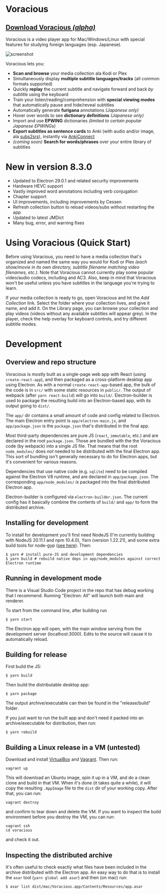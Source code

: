 # Voracious

## [Download Voracious *(alpha)*](https://voracious.app)

Voracious is a video player app for Mac/Windows/Linux with special features for studying foreign languages (esp. Japanese).

![screenshot](docs/demo_screenshot.jpg "Screenshot")

Voracious lets you:
- **Scan and browse** your media collection ala Kodi or Plex
- Simultaneously display **multiple subtitle languages/tracks** (all common formats supported)
- Quickly **replay** the current subtitle and navigate forward and back *by subtitle* using the keyboard
- Train your listen/reading/comprehension with **special viewing modes** that automatically pause and hide/reveal subtitles
- Automatically generate **furigana** annotations _(Japanese only)_
- Hover over words to see **dictionary definitions** _(Japanese only)_
- Import and use **EPWING** dictionaries _(limited to certain popular Japanese EPWINGs)_
- **Export subtitles as sentence cards** to Anki (with audio and/or image, ala [subs2srs](http://subs2srs.sourceforge.net/)), instantly via [AnkiConnect](https://ankiweb.net/shared/info/2055492159)
- _(coming soon)_ **Search for words/phrases** over your entire library of subtitles

# New in version 8.3.0
- Updated to Electron 29.0.1 and related security improvements
- Hardware HEVC support
- Vastly improved word annotations including verb conjugation
- Chapter support
- UI improvements, including improvements by Cessen
- Refresh collection button to reload videos/subs without restarting the app
- Updated to latest JMDict
- Many bug, error, and warning fixes

# Using Voracious (Quick Start)

Before using Voracious, you need to have a media collection that's organized and named the same way you would for Kodi or Plex _(each show/movie in its own directory, subtitle filename matching video filenames, etc.)_. Note that Voracious cannot currently play some popular video/audio codecs, including and AC3. Also, keep in mind that Voracious won't be useful unless you have subtitles in the language you're trying to learn.

If your media collection is ready to go, open Voracious and hit the *Add Collection* link. Select the folder where your collection lives, and give it name, and add it. On the Library page, you can browse your collection and play videos (videos without any available subtitles will appear grey). In the player, check the help overlay for keyboard controls, and try different subtitle modes.

# Development

## Overview and repo structure

Voracious is mostly built as a single-page web app with React (using `create-react-app`), and then packaged as a cross-platform desktop app using Electron. As with a normal `create-react-app`-based app, the bulk of the code is in `src/` with some static resources in `public/`. The output of webpack (after `yarn react-build`) will go into `build/`. Electron-builder is used to package the resulting build into an Electron-based app, with its output going to `dist/`.

The `app/` dir contains a small amount of code and config related to Electron. The main Electron entry point is `app/electron-main.js`, and `app/package.json` is the `package.json` that's distributed in the final app.

Most third-party dependencies are pure JS (`react`, `immutable`, etc.) and are declared in the root `package.json`. Those are bundled with the the Voracious code (by webpack) into a single JS file. That means that the root `node_modules/` does _not_ needed to be distributed with the final Electron app. This sort of bundling isn't generally necessary to do for Electron apps, but it's convenient for various reasons.

Dependencies that use native code (e.g. `sqlite`) need to be compiled against the Electron V8 runtime, and are declared in `app/package.json`. The corresponding `app/node_modules/` _is_ packaged into the final distributed Electron app.

Electron-builder is configured via `electron-builder.json`. The current config has it basically combine the contents of `build/` and `app/` to form the distributed archive.

## Installing for development

To install for development you'll first need NodeJS (I'm currently building with NodeJS 20.11.1 and npm 10.4.0), Yarn (version 1.22.21), and some extra build tools for node-gyp ([see here](https://github.com/nodejs/node-gyp)). Then:

```
$ yarn # install pure-JS and development dependencies
$ yarn build # rebuild native deps in app/node_modules against correct Electron runtime
```

## Running in development mode

There is a Visual Studio Code project in the repo that has debug working that I recommend. Running "Electron: All" will launch both main and renderer.

To start from the command line, after building run
```
$ yarn start
```

The Electron app will open, with the main window serving from the development server (localhost:3000). Edits to the source will cause it to automatically reload.

## Building for release

First build the JS:
```
$ yarn build
```

Then build the distributable desktop app:
```
$ yarn package
```

The output archive/executable can then be found in the "release/build" folder.

If you just want to run the built app and don't need it packed into an archive/executable for distribution, then run:

```
$ yarn rebuild
```

## Building a Linux release in a VM (untested)

Download and install [VirtualBox](https://www.virtualbox.org/) and [Vagrant](https://www.vagrantup.com/). Then run:
```
vagrant up
```

This will download an Ubuntu image, spin it up in a VM, and do a clean clone and build in that VM. When it's done (it takes quite a while), it will copy the resulting `.AppImage` file to the `dist` dir of your working copy. After that, you can run:

```
vagrant destroy
```

and confirm to tear down and delete the VM. If you want to inspect the build environment before you destroy the VM, you can run:

```
vagrant ssh
cd voracious
```

and check it out.

## Inspecting the distributed archive

It's often useful to check exactly what files have been included in the archive distributed with the Electron app. An easy way to do that is to install the `asar` tool (`yarn global add asar`) and then (on mac) run:

```$ asar list dist/mac/Voracious.app/Contents/Resources/app.asar```
